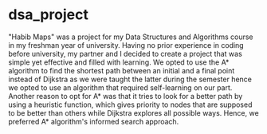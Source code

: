 # dsa_project
"Habib Maps" was a project for my Data Structures and Algorithms course in my freshman year of university. Having no prior experience in coding before university, my partner and I decided to create a project that was simple yet effective and filled with learning.
We opted to use the A* algorithm to find the shortest path between an initial and a final point instead of Dijkstra as we were taught the latter during the semester hence we opted to use an algorithm that required self-learning on our part. Another reason to opt for A* was that it tries to look for a better path by using a heuristic function, which gives priority to nodes that are supposed to be better than others while Dijkstra explores all possible ways. Hence, we preferred A* algorithm's informed search approach. 
